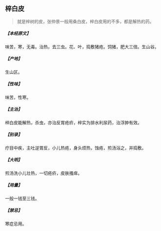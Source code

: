 ## 梓白皮

> 就是梓树的皮，张仲景一般用桑白皮，梓白皮用的不多，都是解热的药。

##### 【本经原文】
味苦，寒，无毒。治热，去三虫。花、叶，捣敷猪疮。饲猪，肥大三倍。生山谷。
##### 【产地】
生山区。
##### 【性味】
味苦，性寒。
##### 【主治】
梓白皮能解热，杀虫，亦治反胃疮疥，梓实为排水利尿药，治浮肿有效。
##### 【别录】
疗目中疾，主吐逆胃反，小儿热疮，身头烦热，蚀疮，煎汤浴之，并捣敷。
##### 【大明】
煎汤洗小儿壮热，一切疮疥，皮肤搔痒。
##### 【用量】
一般一钱至三钱。
##### 【禁忌】
寒症忌用。